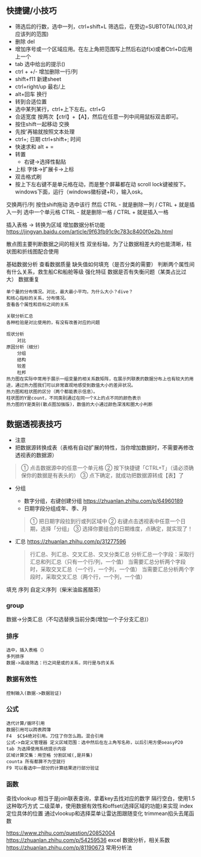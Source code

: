 ## 快捷键/小技巧
- 筛选后的行数，选中一列，ctrl+shift+L 筛选后，在旁边=SUBTOTAL(103,对应该列的范围)
- 删除 del 
- 增加序号或一个区域应用。在左上角把范围写上然后右边f(x)或者Ctrl+D应用上一个
- tab 选中给出的提示()  
- ctrl + +/- 增加删除一行/列
- shift+f11 新建sheet
- ctrl+right/up 最右/上  
- alt+回车 换行
- 转到合适位置
- 选中某列某行，ctrl+上下左右。ctrl+G
- 合适宽度 按两次【ctrl】+【A】，然后在任意一列中间用鼠标双击即可。
- 按住shift一起移动 交换
- 先按'再输就按照文本处理
- ctrl+; 日期 ctrl+shift+; 时间
- 快速求和 alt + = 
- 转置
	- 右键->选择性黏贴
- 上标
字体->扩展卡->上标
- 双击格式刷
- 按上下左右键不是单元格在动，而是整个屏幕都在动
scroll lock键被按下。windows下面，运行（windows徽标键+R），输入osk。

交换两行/列 按住shift拖动
选中该行 然后 	CTRL -  就是删除一列  / CTRL +  就是插入一列
选中一个单元格 	CTRL -  就是删除一格  / CTRL +  就是插入一格

插入表格 -> 转换为区域
增加数据分析功能 https://jingyan.baidu.com/article/9f63fb91c9c783c8400f0e2b.html



散点图主要判断数据之间的相关性
双坐标轴，为了让数据相差大的也能清晰，柱状图和折线图配合使用

基础数据分析
	查看数据质量
		缺失值如何填充（是否分类的需要）
		判断两个属性间有什么关系，救生船C和船舱等级
		强化特征
		数据是否有失衡问题（某类占比过大）
		数据重复
		
	单个量的分布情况。对比，最大最小平均，为什么大小？dive？
	和核心指标的关系，分布情况。
	查看各个属性和目标之间的关系

	关联分析汇总
	各种检验是对比使用的，有没有改善对应的问题
	
	现状分析
		对比
	原因分析（细分）
		分组
		结构
		较差
		杜邦
	热力图在实际中常用于展示一组变量的相关系数矩阵，在展示列联表的数据分布上也有较大的用途，通过热力图我们可以非常直观地感受到数值大小的差异状况。
	热力图和柱状图的区分（两个都能表示信息）。
	柱状图的Y是count，不同类别通过在同一个X上的点不同的颜色表示
	热力图的Y是类别(散点图加强版)，数值的大小通过颜色深浅和圈大小判断

## 数据透视表技巧
- 注意
- 把数据源转换成表（表格有自动扩展的特性，当你增加数据时，不需要再修改透视表的数据源）
>	① 点击数据源中的任意一个单元格
	② 按下快捷键「CTRL+T」（请必须确保你的数据是有表头的）
	③ 点下确定，就成功把数据源转成【表】了
- 分组
    - 数字分组，右键创建分组 https://zhuanlan.zhihu.com/p/64960189 
	- 日期字段分组成年、季、月
	>① 把日期字段拉到行或列区域中
			② 右键点击透视表中任意一个日期，选择「分组」
			③ 选择你要组合的日期维度，点确定，就实现了！

- 汇总 https://zhuanlan.zhihu.com/p/31277596 
	> 行汇总、列汇总、交叉汇总、交叉分类汇总
		分析汇总一个字段：采取行汇总和列汇总（只有一个行/列，一个值）
		当需要汇总分析两个字段时，采取交叉汇总（一个行，一个列，一个值）
		当需要汇总分析两个字段时，采取交叉汇总（两个行，一个列，一个值）

填充 序列
自定义序列（柴米油盐酱醋茶）

### group
数据->分类汇总（不勾选替换当前分类(增加一个子分支汇总)）

### 排序
	选中，插入表格（）
	多列排序
	数据->高级筛选：行之间是或的关系，同行是与的关系

### 数据有效性
	控制输入(数据->数据验证)
### 公式
	迭代计算/循环引用
	数据引用可以跨表跨簿
	F4  $C$4绝对引用。刀住了你怎么跑。混合引用
	公式->自定义管理器 定义区域范围：选中然后在左上角写名称，以后引用方便oeasyP20
	tab 为选择使用系统提示内容
	区域计算交集：用空格 分割区域(,是并集)
	counta 所有都算不为空就行
	F9 可以看选中一部分的计算结果进行部分验证
	
### 函数
查找vlookup  相当于是join联表查询，拿着key去找对应的数字
隔行空白，使用1.5这种取巧方式
二级菜单，使用数据有效性和offset(选择区域的功能)来实现
index 定位具体的位置
通过vlookup和选择菜单让雷达图跟随变化
trimmean掐头去尾函数





https://www.zhihu.com/question/20852004
https://zhuanlan.zhihu.com/p/54259536 excel 数据分析，相关系数
https://zhuanlan.zhihu.com/p/81190673 常用分析法